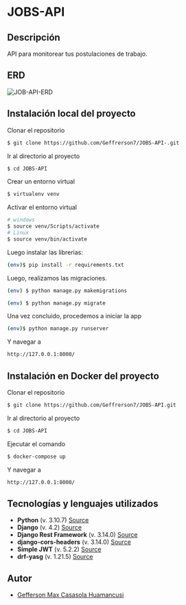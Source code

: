 # JOBS-API

## Descripción
API para monitorear tus postulaciones de trabajo.

## ERD

![JOB-API-ERD](https://user-images.githubusercontent.com/61089189/236380436-c082fe3b-4167-476e-99fb-addee4734068.png)

## Instalación local del proyecto

Clonar el repositorio

```bash
$ git clone https://github.com/Geffrerson7/JOBS-API-.git
```

Ir al directorio al proyecto

```bash
$ cd JOBS-API
```

Crear un entorno virtual

```sh
$ virtualenv venv
```
Activar el entorno virtual
```sh
# windows
$ source venv/Scripts/activate
# Linux
$ source venv/bin/activate
```

Luego instalar las librerias:

```sh
(env)$ pip install -r requirements.txt
```

Luego, realizamos las migraciones.
```sh
(env) $ python manage.py makemigrations
```
```sh
(env) $ python manage.py migrate
```

Una vez concluido, procedemos a iniciar la app
```sh
(env)$ python manage.py runserver
```
Y navegar a
```sh
http://127.0.0.1:8000/
```

## Instalación en Docker del proyecto

Clonar el repositorio

```bash
$ git clone https://github.com/Geffrerson7/JOBS-API.git
```

Ir al directorio al proyecto

```bash
$ cd JOBS-API
```

Ejecutar el comando
```sh
$ docker-compose up
```

Y navegar a
```sh
http://127.0.0.1:8000/
```

## Tecnologías y lenguajes utilizados

* **Python** (v. 3.10.7) [Source](https://www.python.org/)
* **Django** (v. 4.2)  [Source](https://www.djangoproject.com/)
* **Django Rest Framework** (v. 3.14.0) [Source](https://www.django-rest-framework.org/)
* **django-cors-headers** (v. 3.14.0) [Source](https://pypi.org/project/django-cors-headers/)
* **Simple JWT** (v. 5.2.2) [Source](https://django-rest-framework-simplejwt.readthedocs.io/en/latest/)
* **drf-yasg** (v. 1.21.5) [Source](https://drf-yasg.readthedocs.io/en/stable/)

## Autor
- [Gefferson Max Casasola Huamancusi](https://www.github.com/Geffrerson7)
